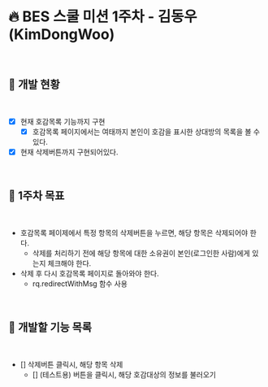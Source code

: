 # 🔥 BES 스쿨 미션 1주차 - 김동우(KimDongWoo)

<br>

## 📝 개발 현황

<br>

- [x] 현재 호감목록 기능까지 구현
    - [x] 호감목록 페이지에서는 여태까지 본인이 호감을 표시한 상대방의 목록을 볼 수 있다.
-[x] 현재 삭제버튼까지 구현되어있다.

<br>

## 🎯️ 1주차 목표

<br>

- 호감목록 페이제에서 특정 항목의 삭제버튼을 누르면, 해당 항목은 삭제되어야 한다.
    - 삭제를 처리하기 전에 해당 항목에 대한 소유권이 본인(로그인한 사람)에게 있는지 체크해야 한다.
- 삭제 후 다시 호감목록 페이지로 돌아와야 한다.
    - rq.redirectWithMsg 함수 사용

<br>

## 🏃 개발할 기능 목록

<br>

- [] 삭제버튼 클릭시, 해당 항목 삭제
    - [] (테스트용) 버튼을 클릭시, 해당 호감대상의 정보를 불러오기